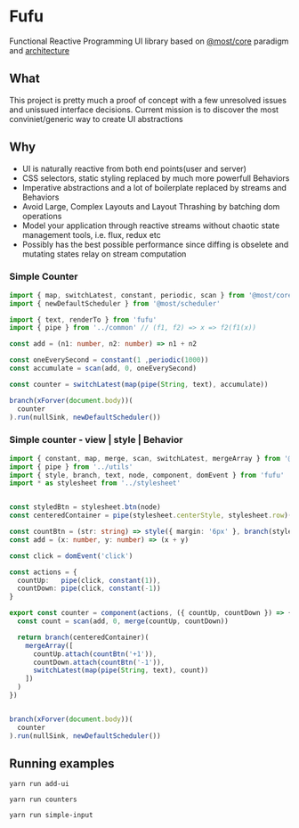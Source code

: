 # Fufu
Functional Reactive Programming UI library based on [@most/core](https://github.com/mostjs/core) paradigm and [architecture](https://github.com/cujojs/most/wiki/Architecture)

## What
This project is pretty much a proof of concept with a few unresolved issues and unissued interface decisions.
Current mission is to discover the most conviniet/generic way to create UI abstractions

## Why
- UI is naturally reactive from both end points(user and server)
- CSS selectors, static styling replaced by much more powerfull Behaviors
- Imperative abstractions and a lot of boilerplate replaced by streams and Behaviors
- Avoid Large, Complex Layouts and Layout Thrashing by batching dom operations
- Model your application through reactive streams without chaotic state management tools, i.e. flux, redux etc
- Possibly has the best possible performance since diffing is obselete and mutating states relay on stream computation


### Simple Counter
```typescript
import { map, switchLatest, constant, periodic, scan } from '@most/core'
import { newDefaultScheduler } from '@most/scheduler'

import { text, renderTo } from 'fufu'
import { pipe } from '../common' // (f1, f2) => x => f2(f1(x))

const add = (n1: number, n2: number) => n1 + n2

const oneEverySecond = constant(1 ,periodic(1000))
const accumulate = scan(add, 0, oneEverySecond)

const counter = switchLatest(map(pipe(String, text), accumulate))

branch(xForver(document.body))(
  counter
).run(nullSink, newDefaultScheduler())
```

### Simple counter - view | style | Behavior
```typescript
import { constant, map, merge, scan, switchLatest, mergeArray } from '@most/core'
import { pipe } from '../utils'
import { style, branch, text, node, component, domEvent } from 'fufu'
import * as stylesheet from '../stylesheet'


const styledBtn = stylesheet.btn(node)
const centeredContainer = pipe(stylesheet.centerStyle, stylesheet.row)(node)

const countBtn = (str: string) => style({ margin: '6px' }, branch(styledBtn, text(str)))
const add = (x: number, y: number) => (x + y)

const click = domEvent('click')

const actions = {
  countUp:   pipe(click, constant(1)),
  countDown: pipe(click, constant(-1))
}

export const counter = component(actions, ({ countUp, countDown }) => {
  const count = scan(add, 0, merge(countUp, countDown))

  return branch(centeredContainer)(
    mergeArray([
      countUp.attach(countBtn('+1')),
      countDown.attach(countBtn('-1')),
      switchLatest(map(pipe(String, text), count))
    ])
  )
})


branch(xForver(document.body))(
  counter
).run(nullSink, newDefaultScheduler())
```


## Running examples

`yarn run add-ui`

`yarn run counters`

`yarn run simple-input`
